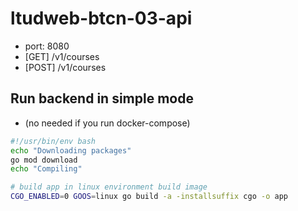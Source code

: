 # ltudweb-btcn-03-api

- port: 8080
- [GET] /v1/courses
- [POST] /v1/courses

## Run backend in simple mode 
- (no needed if you run docker-compose)
```bash
#!/usr/bin/env bash
echo "Downloading packages"
go mod download
echo "Compiling"

# build app in linux environment build image
CGO_ENABLED=0 GOOS=linux go build -a -installsuffix cgo -o app
```